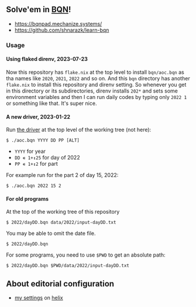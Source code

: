 ## Solve'em in [BQN](https://github.com/mlochbaum/BQN)!

- https://bqnpad.mechanize.systems/
- https://github.com/shnarazk/learn-bqn

### Usage

#### Using flaked direnv, 2023-07-23

Now this repository has `flake.nix` at the top level to install `bqn/aoc.bqn` as tha names like `2020`, `2021`, `2022` and so on.
And this `bqn` directory has another `flake.nix` to install this repository and direnv setting.
So whenever you get in this directory or its subdirectories, direnv installs `202*` and sets some environment variables and
then I can run daily codes by typing only `2022 1` or something like that. It's super nice.

#### A new driver, 2023-01-22
 
Run [the driver](https://github.com/shnarazk/advent-of-code/blob/main/aoc.bqn) at the top level of the working tree (not here):

```
$ ./aoc.bqn YYYY DD PP [ALT]
```
- `YYYY` for year
- `DD ∊ 1+↕25` for day of 2022
- `PP ∊ 1+↕2` for part 

For example run for the part 2 of day 15, 2022:

```
$ ./aoc.bqn 2022 15 2
```

#### For old programs

At the top of the working tree of this repository

```
$ 2022/dayDD.bqn data/2022/input-dayDD.txt
```

You may be able to omit the date file.

```
$ 2022/dayDD.bqn
```

For some programs, you need to use `$PWD` to get an absolute path:

```
$ 2022/dayDD.bqn $PWD/data/2022/input-dayDD.txt
```

## About editorial configuration

- [my settings](https://github.com/shnarazk/learn-bqn/blob/main/helix.md) on [helix](https://helix-editor.com)

